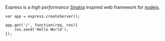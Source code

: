 
Express is a _high performance_ [Sinatra](http://sinatrarb.com) inspired web framework for [nodejs](http://nodejs.org).

    var app = express.createServer();
    
    app.get('/', function(req, res){
        res.send('Hello World');
    });
